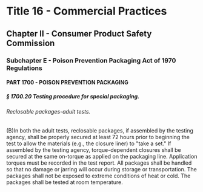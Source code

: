 
# Title 16 - Commercial Practices
## Chapter II - Consumer Product Safety Commission
### Subchapter E - Poison Prevention Packaging Act of 1970 Regulations
#### PART 1700 - POISON PREVENTION PACKAGING
##### § 1700.20 Testing procedure for special packaging.
###### Reclosable packages-adult tests.

(B)In both the adult tests, reclosable packages, if assembled by the testing agency, shall be properly secured at least 72 hours prior to beginning the test to allow the materials (e.g., the closure liner) to "take a set." If assembled by the testing agency, torque-dependent closures shall be secured at the same on-torque as applied on the packaging line. Application torques must be recorded in the test report. All packages shall be handled so that no damage or jarring will occur during storage or transportation. The packages shall not be exposed to extreme conditions of heat or cold. The packages shall be tested at room temperature.
